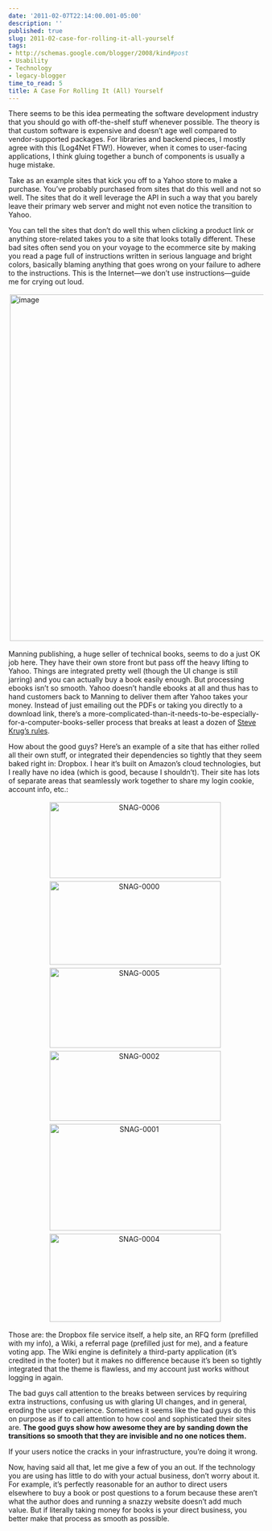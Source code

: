 ```yaml
---
date: '2011-02-07T22:14:00.001-05:00'
description: ''
published: true
slug: 2011-02-case-for-rolling-it-all-yourself
tags:
- http://schemas.google.com/blogger/2008/kind#post
- Usability
- Technology
- legacy-blogger
time_to_read: 5
title: A Case For Rolling It (All) Yourself
---
```


<p>There seems to be this idea permeating the software development industry that you should go with off-the-shelf stuff whenever possible. The theory is that custom software is expensive and doesn’t age well compared to vendor-supported packages. For libraries and backend pieces, I mostly agree with this (Log4Net FTW!). However, when it comes to user-facing applications, I think gluing together a bunch of components is usually a huge mistake.</p>  <p>Take as an example sites that kick you off to a Yahoo store to make a purchase. You’ve probably purchased from sites that do this well and not so well. The sites that do it well leverage the API in such a way that you barely leave their primary web server and might not even notice the transition to Yahoo. </p>  <p>You can tell the sites that don’t do well this when clicking a product link or anything store-related takes you to a site that looks totally different. These bad sites often send you on your voyage to the ecommerce site by making you read a page full of instructions written in serious language and bright colors, basically blaming anything that goes wrong on your failure to adhere to the instructions. This is the Internet—we don’t use instructions—guide me for crying out loud.</p>  <p><img alt="image" height="688" src="http://lh5.ggpht.com/_IKD9WtY5kxU/TVC1GcRD1uI/AAAAAAAABZE/BAKDiRxroIQ/image%5B4%5D.png?imgmax=800" style="margin: 3px; display: inline;" title="image" width="700" /></p>  <p>Manning publishing, a huge seller of technical books, seems to do a just OK job here. They have their own store front but pass off the heavy lifting to Yahoo. Things are integrated pretty well (though the UI change is still jarring) and you can actually buy a book easily enough. But processing ebooks isn’t so smooth. Yahoo doesn’t handle ebooks at all and thus has to hand customers back to Manning to deliver them after Yahoo takes your money. Instead of just emailing out the PDFs or taking you directly to a download link, there’s a more-complicated-than-it-needs-to-be-especially-for-a-computer-books-seller process that breaks at least a dozen of <a href="http://www.amazon.com/Dont-Make-Me-Think-Usability/dp/0321344758" target="_blank">Steve Krug’s rules</a>.</p>  <p>How about the good guys? Here’s an example of a site that has either rolled all their own stuff, or integrated their dependencies so tightly that they seem baked right in: Dropbox. I hear it’s built on Amazon’s cloud technologies, but I really have no idea (which is good, because I shouldn’t). Their site has lots of separate areas that seamlessly work together to share my login cookie, account info, etc.:</p>  <p align="center"><a href="http://lh3.ggpht.com/_IKD9WtY5kxU/TVC1VeplBBI/AAAAAAAABZg/bGxpWBbAHaA/s1600-h/SNAG-0006%5B4%5D.png"><img alt="SNAG-0006" height="151" src="http://lh5.ggpht.com/_IKD9WtY5kxU/TVC1Gk-26sI/AAAAAAAABZk/svhs1V3jnZg/SNAG-0006_thumb.png?imgmax=800" style="margin: 3px; display: inline;" title="SNAG-0006" width="340" /></a><a href="http://lh6.ggpht.com/_IKD9WtY5kxU/TVC1VxV2tcI/AAAAAAAABZo/jLBHx7ybSYg/s1600-h/SNAG-0000%5B4%5D.png"><img alt="SNAG-0000" height="166" src="http://lh6.ggpht.com/_IKD9WtY5kxU/TVC1HPDpZrI/AAAAAAAABZw/QbOm24tvhoo/SNAG-0000_thumb.png?imgmax=800" style="margin: 3px; display: inline;" title="SNAG-0000" width="340" /></a><a href="http://lh4.ggpht.com/_IKD9WtY5kxU/TVC1Wn9BzbI/AAAAAAAABZ0/d4ey3vmiIE4/s1600-h/SNAG-0005%5B4%5D.png"><img alt="SNAG-0005" height="159" src="http://lh4.ggpht.com/_IKD9WtY5kxU/TVC1H0ZUlqI/AAAAAAAABZ4/rJGrvboVUYk/SNAG-0005_thumb.png?imgmax=800" style="margin: 3px; display: inline;" title="SNAG-0005" width="340" /></a><a href="http://lh3.ggpht.com/_IKD9WtY5kxU/TVC1XcgZFHI/AAAAAAAABaE/kyPRQ9vkksc/s1600-h/SNAG-0002%5B4%5D.png"><img alt="SNAG-0002" height="139" src="http://lh6.ggpht.com/_IKD9WtY5kxU/TVC1ILi5Q7I/AAAAAAAABaI/GI7P1CQTlvA/SNAG-0002_thumb.png?imgmax=800" style="margin: 3px; display: inline;" title="SNAG-0002" width="340" /></a><a href="http://lh4.ggpht.com/_IKD9WtY5kxU/TVC1ZENLN5I/AAAAAAAABaM/j8fSltWIt_o/s1600-h/SNAG-0001%5B4%5D.png"><img alt="SNAG-0001" height="212" src="http://lh5.ggpht.com/_IKD9WtY5kxU/TVC1IghuWMI/AAAAAAAABaU/pL36MMl9Ehs/SNAG-0001_thumb.png?imgmax=800" style="margin: 3px; display: inline;" title="SNAG-0001" width="340" /></a><a href="http://lh4.ggpht.com/_IKD9WtY5kxU/TVC1aPD7YlI/AAAAAAAABaY/v_VehBWNkEs/s1600-h/SNAG-0004%5B4%5D.png"><img alt="SNAG-0004" height="175" src="http://lh6.ggpht.com/_IKD9WtY5kxU/TVC1JHsZHzI/AAAAAAAABac/LYoTb-pO4SE/SNAG-0004_thumb.png?imgmax=800" style="margin: 3px; display: inline;" title="SNAG-0004" width="340" /></a></p>  <p>Those are: the Dropbox file service itself, a help site, an RFQ form (prefilled with my info), a Wiki, a referral page (prefilled just for me), and a feature voting app. The Wiki engine is definitely a third-party application (it’s credited in the footer) but it makes no difference because it’s been so tightly integrated that the theme is flawless, and my account just works without logging in again. </p>  <p>The bad guys call attention to the breaks between services by requiring extra instructions, confusing us with glaring UI changes, and in general, eroding the user experience. Sometimes it seems like the bad guys do this on purpose as if to call attention to how cool and sophisticated their sites are. <strong>The good guys show how awesome they are by sanding down the transitions so smooth that they are invisible and no one notices them.</strong> </p>  <p>If your users notice the cracks in your infrastructure, you’re doing it wrong.</p>  <p>Now, having said all that, let me give a few of you an out. If the technology you are using has little to do with your actual business, don’t worry about it. For example, it’s perfectly reasonable for an author to direct users elsewhere to buy a book or post questions to a forum because these aren’t what the author does and running a snazzy website doesn’t add much value. But if literally taking money for books is your direct business, you better make that process as smooth as possible.</p>